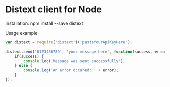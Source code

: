 # Distext client for Node

Installation:
npm install --save distext

Usage example
```javascript
var distext = require('distext')('pasteYourApiKeyHere');

distext.send('0123456789', 'your message here', function(success, error){
	if(success) {
		console.log('Message was sent successfully');
	} else {
		console.log('An error occured: ' + error);
	}
});
```
